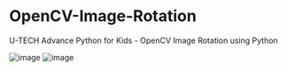 # OpenCV-Image-Rotation
U-TECH Advance Python for Kids - OpenCV Image Rotation using Python

![image](https://user-images.githubusercontent.com/54935867/115960751-9ca2ef80-a52c-11eb-8691-81763e35d361.png)
![image](https://user-images.githubusercontent.com/54935867/115960760-a62c5780-a52c-11eb-8fa7-ab5a9eed415d.png)
